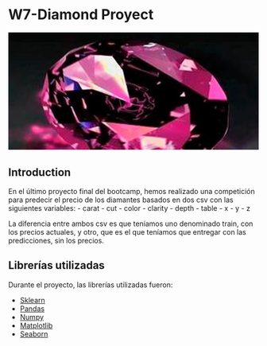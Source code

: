 # W7-Diamond Proyect
![DIAMANTE](https://github.com/Antoniopita95/W7-Diamond_competition/blob/main/image/7019e6515b189e9504bbc6ed5fb4acef.jpg)
## Introduction

En el último proyecto final del bootcamp, hemos realizado una competición para predecir el precio de los diamantes basados en dos csv con las siguientes variables:
    - carat
    - cut
    - color
    - clarity
    - depth
    - table
    - x
    - y
    - z

La diferencia entre ambos csv es que teníamos uno denominado train, con los precios actuales, y otro, que es el que teníamos que entregar con las predicciones, sin los precios.

## Librerías utilizadas

Durante el proyecto, las librerías utilizadas fueron:
- [Sklearn](https://scikit-learn.org/stable/modules/classes.html)
- [Pandas](https://pandas.pydata.org/)
- [Numpy](https://numpy.org/doc/)
- [Matplotlib](https://matplotlib.org/stable/contents.html)
- [Seaborn](https://seaborn.pydata.org/) 
